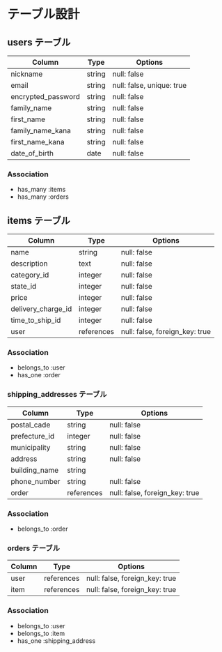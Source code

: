 # テーブル設計

## users テーブル

| Column                | Type   | Options                   |
| --------------------- | ------ | --------------------------|
| nickname              | string | null: false               |
| email                 | string | null: false, unique: true |
| encrypted_password    | string | null: false               |
| family_name           | string | null: false               |
| first_name            | string | null: false               |
| family_name_kana      | string | null: false               |
| first_name_kana       | string | null: false               |
| date_of_birth　       | date   | null: false               |

### Association

- has_many :items
- has_many :orders

## items テーブル

| Column             | Type       | Options                        |
| ------------------ | ---------- | ------------------------------ |
| name               | string     | null: false                    |
| description        | text       | null: false                    |
| category_id        | integer    | null: false                    |
| state_id           | integer    | null: false                    |
| price              | integer    | null: false                    |
| delivery_charge_id | integer    | null: false                    |
| time_to_ship_id    | integer    | null: false                    |
| user               | references | null: false, foreign_key: true |

### Association

- belongs_to :user
- has_one :order


### shipping_addresses テーブル

| Column         | Type      | Options                       |
| ---------------|-----------| ------------------------------|
| postal_cade    | string    | null: false                   |
| prefecture_id  | integer   | null: false                   |
| municipality   | string    | null: false                   |
| address        | string    | null: false                   |
| building_name  | string    |                               |
| phone_number   | string    | null: false                   |
| order          | references| null: false, foreign_key: true|

### Association

- belongs_to :order


### orders テーブル

| Column     | Type      | Options                       |
| -----------|-----------| ------------------------------|
| user       | references| null: false, foreign_key: true|
| item       | references| null: false, foreign_key: true|

### Association

- belongs_to :user
- belongs_to :item
- has_one :shipping_address